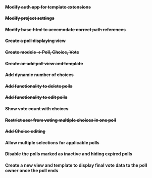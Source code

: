 #### ~~Modify auth app for template extensions~~
#### ~~Modify project settings~~
#### ~~Modify base.html to accomodate correct path references~~
#### ~~Create a poll displaying view~~
#### ~~Create models -> Poll, Choice, Vote~~
#### ~~Create an add poll view and template~~
#### ~~Add dynamic number of choices~~
#### ~~Add functionality to delete polls~~
#### ~~Add functionality to edit polls~~
#### ~~Show vote count with choices~~
#### ~~Restrict user from voting multiple choices in one poll~~
#### ~~Add Choice editing~~
#### Allow multiple selections for applicable polls
#### Disable the polls marked as inactive and hiding expired polls
#### Create a new view and template to display final vote data to the poll owner once the poll ends